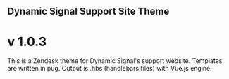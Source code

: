 ## Dynamic Signal Support Site Theme
# v 1.0.3

This is a Zendesk theme for Dynamic Signal's support website. Templates are written in pug. Output is .hbs (handlebars files) with Vue.js engine.
